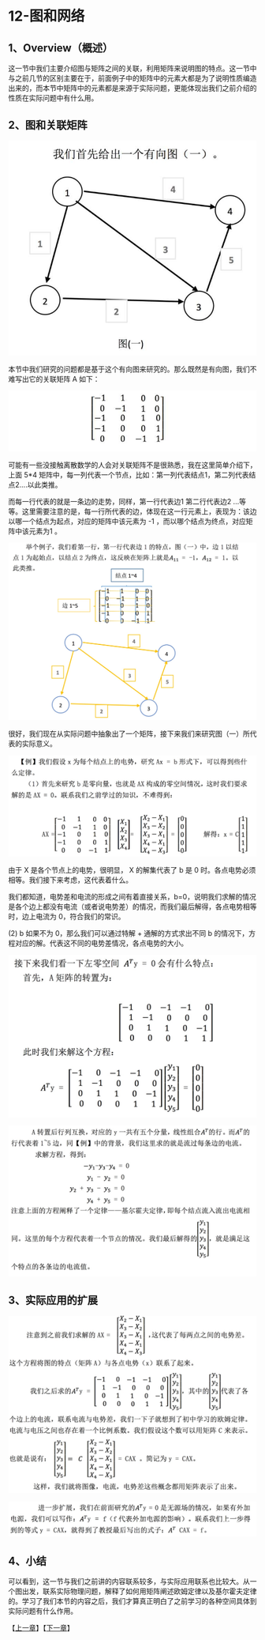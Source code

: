 # 12-图和网络

## 1、Overview（概述）

这一节中我们主要介绍图与矩阵之间的关联，利用矩阵来说明图的特点。这一节中与之前几节的区别主要在于，前面例子中的矩阵中的元素大都是为了说明性质编造出来的，而本节中矩阵中的元素都是来源于实际问题，更能体现出我们之前介绍的性质在实际问题中有什么用。

## 2、图和关联矩阵

![有向图](../images/12/LA_12_1.jpg)

本节中我们研究的问题都是基于这个有向图来研究的。那么既然是有向图，我们不难写出它的关联矩阵 A 如下：

![关联矩阵](../images/12/LA_12_2.jpg)

可能有一些没接触离散数学的人会对关联矩阵不是很熟悉，我在这里简单介绍下，上面 5*4 矩阵中，每一列代表一个节点，比如：第一列代表结点1，第二列代表结点2....以此类推。

而每一行代表的就是一条边的走势，同样，第一行代表边1 第二行代表边2 ...等等。这里需要注意的是，每一行所代表的边，体现在这一行元素上，表现为：该边以哪一个结点为起点，对应的矩阵中该元素为 -1 ，而以哪个结点为终点，对应矩阵中该元素为1 。

![例子1](../images/12/LA_12_3.jpg)

很好，我们现在从实际问题中抽象出了一个矩阵，接下来我们来研究图（一）所代表的实际意义。

![例2](../images/12/LA_12_4.jpg)

由于 X 是各个节点上的电势，很明显， X 的解集代表了 b 是 0 时。各点电势必须相等。我们接下来考虑，这代表着什么。

我们都知道，电势差和电流的形成之间有着直接关系，b=0，说明我们求解的情况是各个边上都没有电流（或者说电势差）的情况，而我们最后解得，各点电势相等时，边上电流为 0，符合我们的常识。

(2) b 如果不为 0，那么我们可以通过特解 + 通解的方式求出不同 b 的情况下，方程对应的解。代表这不同的电势差情况，各点电势的大小。

![解方程1](../images/12/LA_12_5.jpg)

![解方程2](../images/12/LA_12_6.jpg)

## 3、实际应用的扩展

![应用扩展1](../images/12/LA_12_7.jpg)

![应用扩展2](../images/12/LA_12_8.jpg)


## 4、小结

可以看到，这一节与我们之前讲的内容联系较多，与实际应用联系也比较大。从一个图出发，联系实际物理问题，解释了如何用矩阵阐述欧姆定律以及基尔霍夫定律的。学习了我们本节的内容之后，我们才算真正明白了之前学习的各种空间具体到实际问题有什么作用。

【[上一章](../11-矩阵空间-秩1矩阵和小世界图/11-矩阵空间-秩1矩阵和小世界图.md)】【[下一章](../13-复习一/13-复习一.md)】
